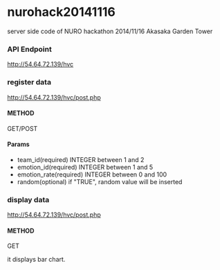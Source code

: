 nurohack20141116
================

server side code of NURO hackathon 2014/11/16 Akasaka Garden Tower

### API Endpoint

http://54.64.72.139/hvc

### register data

http://54.64.72.139/hvc/post.php

#### METHOD

GET/POST

#### Params

* team_id(required) INTEGER between 1 and 2
* emotion_id(required) INTEGER between 1 and 5
* emotion_rate(required) INTEGER between 0 and 100
* random(optional) if "TRUE", random value will be inserted

### display data

http://54.64.72.139/hvc/post.php

#### METHOD

GET

it displays bar chart.

